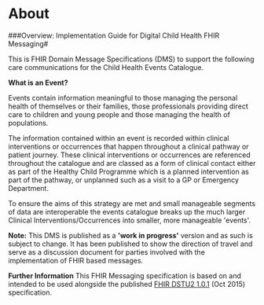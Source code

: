 # About #

###Overview: Implementation Guide for Digital Child Health  FHIR Messaging#

This is FHIR Domain Message Specifications (DMS) to support the following care communications for the Child Health Events Catalogue. 

**What is an Event?**

Events contain information meaningful to those managing the personal health of themselves or their families, those professionals providing direct care to children and young people and those managing the health of populations.

The information contained within an event is recorded within clinical interventions or occurrences that happen throughout a clinical pathway or patient journey. These clinical interventions or occurrences are referenced throughout the catalogue and are classed as a form of clinical contact either as part of the Healthy Child Programme which is a planned intervention as part of the pathway, or unplanned such as a visit to a GP or Emergency Department. 

To ensure the aims of this strategy are met and small manageable segments of data are interoperable the events catalogue breaks up the much larger Clinical Interventions/Occurrences into smaller, more manageable 'events'.

**Note:** This DMS is published as a **'work in progress'** version and as such is subject to change.  It has been published to show the direction of travel and serve as a discussion document for parties involved with the implementation of FHIR based messages. 

**Further Information**
This FHIR Messaging specification is based on and intended to be used alongside the published [FHIR DSTU2 1.0.1] (Oct 2015) specification. 

[FHIR DSTU2 1.0.1]: https://www.hl7.org/fhir/DSTU2/index.html

[Profile.BirthEvent]: ../Profile.BirthEvent/Profile.BirthEvent.html
